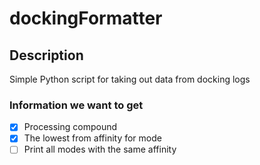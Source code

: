 # dockingFormatter

## Description
Simple Python script for taking out data from docking logs

### Information we want to get 
- [x] Processing compound
- [x] The lowest from affinity for mode
- [ ] Print all modes with the same affinity